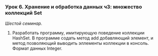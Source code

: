 ### Урок 6. Хранение и обработка данных ч3: множество коллекций Set

_Шестой семинар._
1. Разработать программу, имитирующую поведение коллекции HashSet. В программе содать метод add добавляющий элемент, и метод позволяющий выводить эллементы коллекции в консоль. Формат данных Integer.